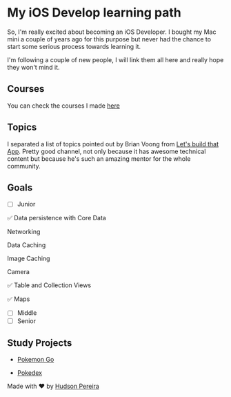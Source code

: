 # My iOS Develop learning path
So, I'm really excited about becoming an iOS Developer. I bought my Mac mini a couple of years ago for this purpose but never had the chance to start some serious process towards learning it.

I'm following a couple of new people, I will link them all here and really hope they won't mind it.

## Courses

You can check the courses I made [here](https://github.com/hudsonpereira/ios-learning-path/blob/master/courses.md)

## Topics

I separated a list of topics pointed out by Brian Voong from [Let's build that App](https://www.letsbuildthatapp.com). Pretty good channel, not only because it has awesome technical content but because he's such an amazing mentor for the whole community.

## Goals

- [ ] Junior

:white_check_mark: Data persistence with Core Data 

Networking

Data Caching

Image Caching

Camera

:white_check_mark: Table and Collection Views

:white_check_mark: Maps


- [ ] Middle
- [ ] Senior

## Study Projects

- [Pokemon Go](https://github.com/hudsonpereira/pokemon-go-ios)

- [Pokedex](https://github.com/hudsonpereira/pokedex)

Made with :heart: by [Hudson Pereira](https://github.com/hudsonpereira)
